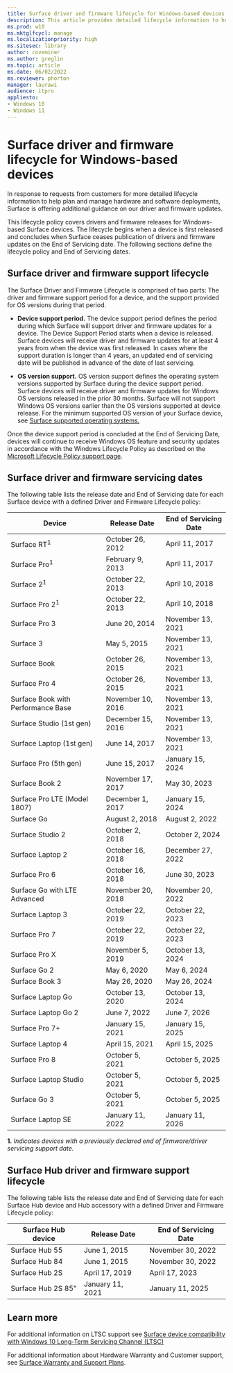 ```yaml
---
title: Surface driver and firmware lifecycle for Windows-based devices
description: This article provides detailed lifecycle information to help plan and manage hardware and software deployments. 
ms.prod: w10
ms.mktglfcycl: manage
ms.localizationpriority: high
ms.sitesec: library
author: coveminer
ms.author: greglin
ms.topic: article
ms.date: 06/02/2022
ms.reviewer: phorton
manager: laurawi
audience: itpro
appliesto:
- Windows 10
- Windows 11
---
```


# Surface driver and firmware lifecycle for Windows-based devices
 
In response to requests from customers for more detailed lifecycle information to help plan and manage hardware and software deployments, Surface is offering additional guidance on our driver and firmware updates.
 
This lifecycle policy covers drivers and firmware releases for Windows-based Surface devices. The lifecycle begins when a device is first released and concludes when Surface ceases publication of drivers and firmware updates on the End of Servicing date. The following sections define the lifecycle policy and End of Servicing dates.

## Surface driver and firmware support lifecycle
 
The Surface Driver and Firmware Lifecycle is comprised of two parts: The driver and firmware support period for a device, and the support provided for OS versions during that period.

- **Device support period.** The device support period defines the period during which Surface will support driver and firmware updates for a device. The Device Support Period starts when a device is released. Surface devices will receive driver and firmware updates for at least 4 years from when the device was first released. In cases where the support duration is longer than 4 years, an updated end of servicing date will be published in advance of the date of last servicing.

- **OS version support.** OS version support defines the operating system versions supported by Surface during the device support period. Surface devices will receive driver and firmware updates for Windows OS versions released in the prior 30 months. Surface will not support Windows OS versions earlier than the OS versions supported at device release. For the minimum supported OS version of your Surface device, see [Surface supported operating systems.](https://support.microsoft.com/help/2858199/surface-supported-operating-systems)  

 
Once the device support period is concluded at the End of Servicing Date, devices will continue to receive Windows OS feature and security updates in accordance with the Windows Lifecycle Policy as described on the  [Microsoft Lifecycle Policy support page](https://support.microsoft.com/hub/4095338/microsoft-lifecycle-policy).
 

## Surface driver and firmware servicing dates

The following table lists the release date and End of Servicing date for each Surface device with a defined Driver and Firmware Lifecycle policy:
 

 Device                             | Release Date | End of Servicing Date |
| ---------------------------------- | ------------ | --------------------- |
| Surface RT<sup>1</sup>             | October 26, 2012   | April 11, 2017             |
| Surface Pro<sup>1</sup>            | February 9, 2013     | April 11, 2017             |
| Surface 2<sup>1</sup>              | October 22, 2013   | April 10, 2018             |
| Surface Pro 2<sup>1</sup>          | October 22, 2013   | April 10, 2018             |
| Surface Pro 3                      | June 20, 2014    | November 13, 2021            |
| Surface 3                          | May 5, 2015     | November 13, 2021            |
| Surface Book                       | October 26, 2015   | November 13, 2021            |
| Surface Pro 4                      | October 26, 2015   | November 13, 2021            |
| Surface Book with Performance Base | November 10, 2016   | November 13, 2021            |
| Surface Studio (1st gen)           | December 15, 2016   | November 13, 2021            |
| Surface Laptop (1st gen)           | June 14, 2017    | November 13, 2021            |
| Surface Pro (5th gen)              | June 15, 2017    | January 15, 2024            |
| Surface Book 2                     | November 17, 2017   | May 30, 2023            |
| Surface Pro LTE (Model 1807)       | December 1, 2017    | January 15, 2024             |
| Surface Go                         | August 2, 2018     | August 2, 2022              |
| Surface Studio 2                   | October 2, 2018    | October 2, 2024             |
| Surface Laptop 2                   | October 16, 2018   | December 27, 2022            |
| Surface Pro 6                      | October 16, 2018   | June 30, 2023           |
| Surface Go with LTE Advanced       | November 20, 2018   | November 20, 2022            |
| Surface Laptop 3                   | October 22, 2019   | October 22, 2023            |
| Surface Pro 7                      | October 22, 2019   | October 22, 2023            |
| Surface Pro X                      | November 5, 2019    | October 13, 2024             |
| Surface Go 2                       | May 6, 2020     | May 6, 2024              |
| Surface Book 3                     | May 26, 2020    | May 26, 2024             |
| Surface Laptop Go                  | October 13, 2020   | October 13, 2024            |
| Surface Laptop Go 2                | June 7, 2022     | June 7, 2026   | 
| Surface Pro 7+	                 | January 15, 2021	| January 15, 2025 |
| Surface Laptop 4	                 | April 15, 2021	| April 15, 2025 |
| Surface Pro 8                      | October 5, 2021   |October 5, 2025|
| Surface Laptop Studio              | October 5, 2021   |October 5, 2025|
| Surface Go 3                       | October 5, 2021   |October 5, 2025|
| Surface Laptop SE                  | January 11, 2022  |January 11, 2026|

 **1.** *Indicates devices with a previously declared end of firmware/driver servicing support date.*

## Surface Hub driver and firmware support lifecycle

The following table lists the release date and End of Servicing date for each Surface Hub device and Hub accessory with a defined Driver and Firmware Lifecycle policy:
 

| Surface Hub device     | Release Date              | End of Servicing Date   |
| ---------------------- | ------------------------- | ---------------------------- |
| Surface Hub 55         | June 1, 2015              | November 30, 2022 |
| Surface Hub 84         | June 1, 2015              | November 30, 2022 |
| Surface Hub 2S         | April 17, 2019            | April 17, 2023    |
| Surface Hub 2S 85"     | January 11, 2021          | January 11, 2025  | 
 
## Learn more

For additional information on LTSC support see [Surface device compatibility with Windows 10 Long-Term Servicing Channel (LTSC)](surface-device-compatibility-with-windows-10-ltsc.md)

For additional information about Hardware Warranty and Customer support, see [Surface Warranty and Support Plans](https://www.microsoft.com/surface/business/warranty-service-offerings-and-support).
